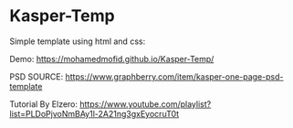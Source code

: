 # Kasper-Temp
Simple template using html and css: <br>

Demo: https://mohamedmofid.github.io/Kasper-Temp/
<br>

PSD SOURCE: https://www.graphberry.com/item/kasper-one-page-psd-template
<br>

Tutorial By Elzero: https://www.youtube.com/playlist?list=PLDoPjvoNmBAy1l-2A21ng3gxEyocruT0t
